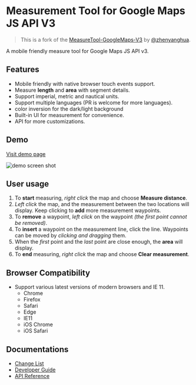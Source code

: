 # Measurement Tool for Google Maps JS API V3

> This is a fork of the [MeasureTool-GoogleMaps-V3](https://github.com/zhenyanghua/MeasureTool-GoogleMaps-V3) by [@zhenyanghua](https://github.com/zhenyanghua).

A mobile friendly measure tool for Google Maps JS API v3.

## Features
- Mobile friendly with native browser touch events support.
- Measure **length** and **area** with segment details.
- Support imperial, metric and nautical units.
- Support multiple languages (PR is welcome for more languages).
- color inversion for the dark/light background
- Built-in UI for measurement for convenience.
- API for more customizations.


## Demo
[Visit demo page](https://zhenyanghua.github.com/MeasureTool-GoogleMaps-V3)

![demo screen shot](https://raw.githubusercontent.com/zhenyanghua/MeasureTool-GoogleMaps-V3/master/demo.jpg)

## User usage
1. To **start** measuring, *right click* the map and choose **Measure distance**.
1. *Left click* the map, and the measurement between the two locations will display. Keep clicking to **add** more measurement waypoints.
1. To **remove** a waypoint, *left click* on the waypoint *(the first point cannot be removed)*.
1. To **insert** a waypoint on the measurement line, click the line. Waypoints can be moved by *clicking and dragging* them.
1. When the *first* point and the *last* point are close enough, the **area** will display.
1. To **end** measuring, *right click* the map and choose **Clear measurement**.

## Browser Compatibility
- Support various latest versions of modern browsers and IE 11.
  - Chrome
  - Firefox
  - Safari
  - Edge
  - IE11
  - iOS Chrome
  - iOS Safari
    
## Documentations
- [Change List](https://github.com/zhenyanghua/MeasureTool-GoogleMaps-V3/blob/master/docs/CHANGES.md)
- [Developer Guide](https://github.com/zhenyanghua/MeasureTool-GoogleMaps-V3/blob/master/docs/GUIDE.md)
- [API Reference](https://github.com/zhenyanghua/MeasureTool-GoogleMaps-V3/blob/master/docs/REFERENCE.md)
